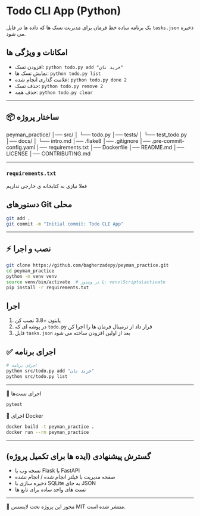 # Todo CLI App (Python)

یک برنامه ساده خط فرمان برای مدیریت تسک ها که داده ها در فایل `tasks.json` ذخیره می شود.

## امکانات و ویژگی ها
- افزودن تسک: `python todo.py add "خرید نان"`
- نمایش تسک ها: `python todo.py list`
- علامت گذاری انجام شده: `python todo.py done 2`
- حذف تسک: `python todo.py remove 2`
- حذف همه: `python todo.py clear`

---

## 📦 ساختار پروژه
peyman_practice/
│── src/
│ └── todo.py
│── tests/
│ └── test_todo.py
│── docs/
│ └── intro.md
│── .flake8
│── .gitignore
│── .pre-commit-config.yaml
│── requirements.txt
│── Dockerfile
│── README.md
│── LICENSE
│── CONTRIBUTING.md

---

### `requirements.txt`
فعلا نیازی به کتابخانه ی خارجی نداریم

## دستورهای Git محلی
```bash
git add .
git commit -m "Initial commit: Todo CLI App"
```

---

## ⚡ نصب و اجرا
```bash
git clone https://github.com/bagherzadepy/peyman_practice.git
cd peyman_practice
python -m venv venv
source venv/bin/activate  # یا در ویندوز: venv\Scripts\activate
pip install -r requirements.txt
```

## اجرا
1. پایتون +3.8 نصب کن
2. در پوشه ای که `todo.py` قرار داد از ترمینال فرمان ها را اجرا کن
3. فایل `tasks.json` بعد از اولین افزودن ساخته می شود

## ✅ اجرای برنامه
```bash
# اجرای برنامه
python src/todo.py add "خرید نان"
python src/todo.py list
```

---

🧪 اجرای تست‌ها
```bash
pytest
```

🐳 اجرای Docker
```bash
docker build -t peyman_practice .
docker run --rm peyman_practice
```

---

## گسترش پیشنهادی (ایده ها برای تکمیل پروژه)
- نسخه وب با Flask یا FastAPI
- صفحه مدیریت با فیلتر انجام شده / انجام نشده
- ذخیره سازی با SQLite به جای JSON
- تست های واحد ساده برای تابع ها

---

📄 مجوز
این پروژه تحت لایسنس MIT منتشر شده است.

